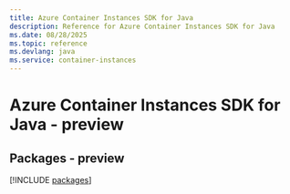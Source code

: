 ```yaml
---
title: Azure Container Instances SDK for Java
description: Reference for Azure Container Instances SDK for Java
ms.date: 08/28/2025
ms.topic: reference
ms.devlang: java
ms.service: container-instances
---
```

# Azure Container Instances SDK for Java - preview
## Packages - preview
[!INCLUDE [packages](container-instances-index.md)]